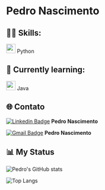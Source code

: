 # Pedro Nascimento  

## 👨‍💻 Skills:  
<img src="https://cdn.jsdelivr.net/gh/devicons/devicon/icons/python/python-original.svg" width="25"/> Python  
## 📘 Currently learning:  
<img src="https://cdn.jsdelivr.net/gh/devicons/devicon/icons/java/java-original.svg" width="25"/> Java  
## 🌐 Contato  

[![Linkedin Badge](https://img.shields.io/badge/-LINKEDIN-blue?style=for-the-badge&logo=Linkedin&logoColor=white&link=https://www.linkedin.com/in/pedro-nascimento-silva-7157a137b/)](https://www.linkedin.com/in/pedro-nascimento-silva-7157a137b/) **Pedro Nascimento**  

[![Gmail Badge](https://img.shields.io/badge/-EMAIL-D14836?style=for-the-badge&logo=microsoft-outlook&logoColor=white&link=mailto:pedrosilva2302@outlook.com)](mailto:pedrosilva2302@outlook.com) **Pedro Nascimento**  

## 📊 My Status  

![Pedro's GitHub stats](https://github-readme-stats.vercel.app/api?username=pedro-nascimento-silva&show_icons=true&theme=radical)  

![Top Langs](https://github-readme-stats.vercel.app/api/top-langs/?username=pedro-nascimento-silva&layout=compact&langs_count=6&theme=radical)  

